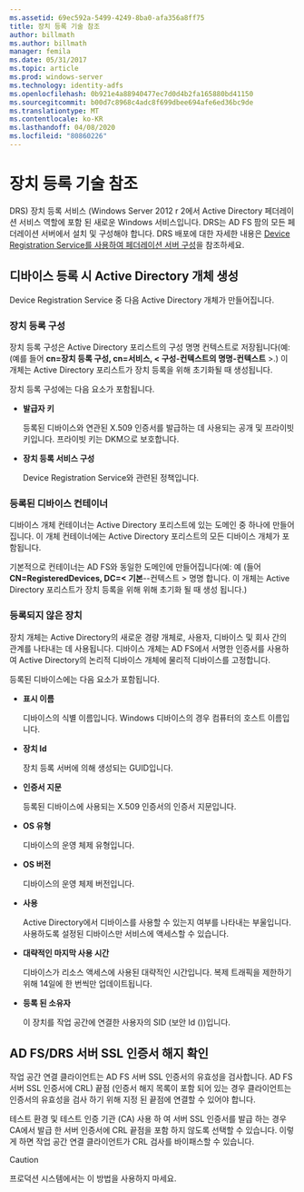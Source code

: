 ```yaml
---
ms.assetid: 69ec592a-5499-4249-8ba0-afa356a8ff75
title: 장치 등록 기술 참조
author: billmath
ms.author: billmath
manager: femila
ms.date: 05/31/2017
ms.topic: article
ms.prod: windows-server
ms.technology: identity-adfs
ms.openlocfilehash: 0b921e4a88940477ec7d0d4b2fa165880bd41150
ms.sourcegitcommit: b00d7c8968c4adc8f699dbee694afe6ed36bc9de
ms.translationtype: MT
ms.contentlocale: ko-KR
ms.lasthandoff: 04/08/2020
ms.locfileid: "80860226"
---
```

# <a name="device-registration-technical-reference"></a>장치 등록 기술 참조
DRS\) 장치 등록 서비스 \(Windows Server 2012 r 2에서 Active Directory 페더레이션 서비스 역할에 포함 된 새로운 Windows 서비스입니다.  DRS는 AD FS 팜의 모든 페더레이션 서버에서 설치 및 구성해야 합니다.  DRS 배포에 대한 자세한 내용은 [Device Registration Service를 사용하여 페더레이션 서버 구성](https://technet.microsoft.com/library/dn486831.aspx)을 참조하세요.  
  
## <a name="active-directory-objects-created-when-a-device-is-registered"></a>디바이스 등록 시 Active Directory 개체 생성  
Device Registration Service 중 다음 Active Directory 개체가 만들어집니다.  
  
### <a name="device-registration-configuration"></a>장치 등록 구성  
장치 등록 구성은 Active Directory 포리스트의 구성 명명 컨텍스트로 저장됩니다(예: \(예를 들어 **cn\=장치 등록 구성, cn\=서비스, < 구성\-컨텍스트의 명명\-컨텍스트** >.\) 이 개체는 Active Directory 포리스트가 장치 등록을 위해 초기화될 때 생성됩니다.  
  
장치 등록 구성에는 다음 요소가 포함됩니다.  
  
-   **발급자 키**  
  
    등록된 디바이스와 연관된 X.509 인증서를 발급하는 데 사용되는 공개 및 프라이빗 키입니다.  프라이빗 키는 DKM으로 보호합니다.  
  
-   **장치 등록 서비스 구성**  
  
    Device Registration Service와 관련된 정책입니다.  
  
### <a name="registered-devices-container"></a>등록된 디바이스 컨테이너  
디바이스 개체 컨테이너는 Active Directory 포리스트에 있는 도메인 중 하나에 만들어집니다.  이 개체 컨테이너에는 Active Directory 포리스트의 모든 디바이스 개체가 포함됩니다.  
  
기본적으로 컨테이너는 AD FS와 동일한 도메인에 만들어집니다(예:  예 \(들어 **CN\=RegisteredDevices, DC\=< 기본**\-\-컨텍스트 > 명명 합니다. 이 개체는 Active Directory 포리스트가 장치 등록을 위해 위해 초기화 될 때 생성 됩니다.\)  
  
### <a name="registered-devices"></a>등록되지 않은 장치  
장치 개체는 Active Directory의 새로운 경량 개체로,  사용자, 디바이스 및 회사 간의 관계를 나타내는 데 사용됩니다.  디바이스 개체는 AD FS에서 서명한 인증서를 사용하여 Active Directory의 논리적 디바이스 개체에 물리적 디바이스를 고정합니다.  
  
등록된 디바이스에는 다음 요소가 포함됩니다.  
  
-   **표시 이름**  
  
    디바이스의 식별 이름입니다.  Windows 디바이스의 경우 컴퓨터의 호스트 이름입니다.  
  
-   **장치 Id**  
  
    장치 등록 서버에 의해 생성되는 GUID입니다.  
  
-   **인증서 지문**  
  
    등록된 디바이스에 사용되는 X.509 인증서의 인증서 지문입니다.  
  
-   **OS 유형**  
  
    디바이스의 운영 체제 유형입니다.  
  
-   **OS 버전**  
  
    디바이스의 운영 체제 버전입니다.  
  
-   **사용**  
  
    Active Directory에서 디바이스를 사용할 수 있는지 여부를 나타내는 부울입니다.  사용하도록 설정된 디바이스만 서비스에 액세스할 수 있습니다.  
  
-   **대략적인 마지막 사용 시간**  
  
    디바이스가 리소스 액세스에 사용된 대략적인 시간입니다.  복제 트래픽을 제한하기 위해 14일에 한 번씩만 업데이트됩니다.  
  
-   **등록 된 소유자**  
  
    이 장치를 작업 공간에 연결한 사용자의 SID (보안 Id \()\)입니다.  
  
## <a name="ad-fsdrs-server-ssl-certificate-revocation-checking"></a>AD FS\/DRS 서버 SSL 인증서 해지 확인  
작업 공간 연결 클라이언트는 AD FS 서버 SSL 인증서의 유효성을 검사합니다.  AD FS 서버 SSL 인증서에 CRL\) 끝점 \(인증서 해지 목록이 포함 되어 있는 경우 클라이언트는 인증서의 유효성을 검사 하기 위해 지정 된 끝점에 연결할 수 있어야 합니다.  
  
테스트 환경 및 테스트 인증 기관 \(CA\) 사용 하 여 서버 SSL 인증서를 발급 하는 경우 CA에서 발급 한 서버 인증서에 CRL 끝점을 포함 하지 않도록 선택할 수 있습니다.  이렇게 하면 작업 공간 연결 클라이언트가 CRL 검사를 바이패스할 수 있습니다.  
  
> [!CAUTION]  
> 프로덕션 시스템에서는 이 방법을 사용하지 마세요.  
  


